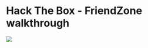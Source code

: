 # Hack The Box - FriendZone walkthrough

![](https://github.com/Har1743/Hardik-writeups/blob/master/Walkthroughs/photos/Friendzone-photos/logo.png)

